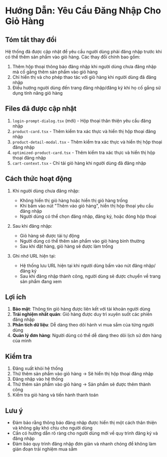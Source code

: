 # Hướng Dẫn: Yêu Cầu Đăng Nhập Cho Giỏ Hàng

## Tóm tắt thay đổi

Hệ thống đã được cập nhật để yêu cầu người dùng phải đăng nhập trước khi có thể thêm sản phẩm vào giỏ hàng. Các thay đổi chính bao gồm:

1. Thêm hộp thoại thông báo đăng nhập khi người dùng chưa đăng nhập mà cố gắng thêm sản phẩm vào giỏ hàng
2. Chỉ hiển thị và cho phép thao tác với giỏ hàng khi người dùng đã đăng nhập
3. Điều hướng người dùng đến trang đăng nhập/đăng ký khi họ cố gắng sử dụng tính năng giỏ hàng

## Files đã được cập nhật

1. `login-prompt-dialog.tsx` (mới) - Hộp thoại thân thiện yêu cầu đăng nhập
2. `product-card.tsx` - Thêm kiểm tra xác thực và hiển thị hộp thoại đăng nhập
3. `product-detail-modal.tsx` - Thêm kiểm tra xác thực và hiển thị hộp thoại đăng nhập
4. `optimized-product-card.tsx` - Thêm kiểm tra xác thực và hiển thị hộp thoại đăng nhập
5. `cart-context.tsx` - Chỉ tải giỏ hàng khi người dùng đã đăng nhập

## Cách thức hoạt động

1. Khi người dùng chưa đăng nhập:
   - Không hiển thị giỏ hàng hoặc hiển thị giỏ hàng trống
   - Khi bấm vào nút "Thêm vào giỏ hàng", hiển thị hộp thoại yêu cầu đăng nhập
   - Người dùng có thể chọn đăng nhập, đăng ký, hoặc đóng hộp thoại

2. Sau khi đăng nhập:
   - Giỏ hàng sẽ được tải tự động
   - Người dùng có thể thêm sản phẩm vào giỏ hàng bình thường
   - Sau khi đặt hàng, giỏ hàng sẽ được làm trống

3. Ghi nhớ URL hiện tại:
   - Hệ thống lưu URL hiện tại khi người dùng bấm vào nút đăng nhập/đăng ký
   - Sau khi đăng nhập thành công, người dùng sẽ được chuyển về trang sản phẩm đang xem

## Lợi ích

1. **Bảo mật**: Thông tin giỏ hàng được liên kết với tài khoản người dùng
2. **Trải nghiệm nhất quán**: Giỏ hàng được duy trì xuyên suốt các phiên đăng nhập
3. **Phân tích dữ liệu**: Dễ dàng theo dõi hành vi mua sắm của từng người dùng
4. **Quản lý đơn hàng**: Người dùng có thể dễ dàng theo dõi lịch sử đơn hàng của mình

## Kiểm tra

1. Đăng xuất khỏi hệ thống
2. Thử thêm sản phẩm vào giỏ hàng -> Sẽ hiển thị hộp thoại đăng nhập
3. Đăng nhập vào hệ thống
4. Thử thêm sản phẩm vào giỏ hàng -> Sản phẩm sẽ được thêm thành công
5. Kiểm tra giỏ hàng và tiến hành thanh toán

## Lưu ý

- Đảm bảo rằng thông báo đăng nhập được hiển thị một cách thân thiện và không gây khó chịu cho người dùng
- Cần có hướng dẫn rõ ràng cho người dùng mới về quy trình đăng ký và đăng nhập
- Đảm bảo quy trình đăng nhập đơn giản và nhanh chóng để không làm gián đoạn trải nghiệm mua sắm
